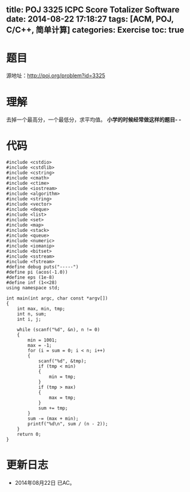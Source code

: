title: POJ 3325 ICPC Score Totalizer Software
date: 2014-08-22 17:18:27
tags: [ACM, POJ, C/C++, 简单计算]
categories: Exercise
toc: true
---
# 题目
源地址：http://poj.org/problem?id=3325

# 理解
去掉一个最高分，一个最低分，求平均值。
**小学的时候经常做这样的题目- -**

<!-- more -->

# 代码
```
#include <cstdio>
#include <cstdlib>
#include <cstring>
#include <cmath>
#include <ctime>
#include <iostream>
#include <algorithm>
#include <string>
#include <vector>
#include <deque>
#include <list>
#include <set>
#include <map>
#include <stack>
#include <queue>
#include <numeric>
#include <iomanip>
#include <bitset>
#include <sstream>
#include <fstream>
#define debug puts("-----")
#define pi (acos(-1.0))
#define eps (1e-8)
#define inf (1<<28)
using namespace std;

int main(int argc, char const *argv[])
{
    int max, min, tmp;
    int n, sum;
    int i, j;

    while (scanf("%d", &n), n != 0)
    {
        min = 1001;
        max = -1;
        for (i = sum = 0; i < n; i++)
        {
            scanf("%d", &tmp);
            if (tmp < min)
            {
                min = tmp;
            }
            if (tmp > max)
            {
                max = tmp;
            }
            sum += tmp;
        }
        sum -= (max + min);
        printf("%d\n", sum / (n - 2));
    }
    return 0;
}
```

# 更新日志
- 2014年08月22日 已AC。